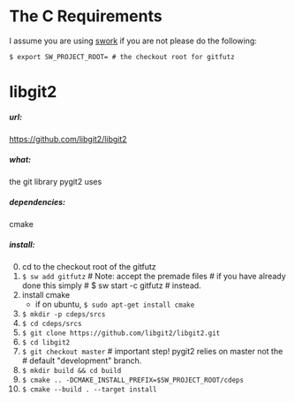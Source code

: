 The C Requirements
==================

I assume you are using [swork](https://github.com/timtadh/swork) if you are not please do the following:

    $ export SW_PROJECT_ROOT= # the checkout root for gitfutz

libgit2
=======

##### url:
https://github.com/libgit2/libgit2

##### what:
the git library pygit2 uses

##### dependencies:
cmake

##### install:

0. cd to the checkout root of the gitfutz
1.  `$ sw add gitfutz` # Note: accept the premade files
                       # if you have already done this simply
                       # $ sw start -c gitfutz
                       # instead.
2.  install cmake
      - if on ubuntu, `$ sudo apt-get install cmake`
3.  `$ mkdir -p cdeps/srcs`
4.  `$ cd cdeps/srcs`
5.  `$ git clone https://github.com/libgit2/libgit2.git`
6.  `$ cd libgit2`
7.  `$ git checkout master` # important step! pygit2 relies on master not the
                            # default "development" branch.
8.  `$ mkdir build && cd build`
9.  `$ cmake .. -DCMAKE_INSTALL_PREFIX=$SW_PROJECT_ROOT/cdeps`
10. `$ cmake --build . --target install`

